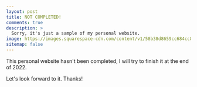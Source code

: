 ```yaml
---
layout: post
title: NOT COMPLETED!
comments: true
description: >
  Sorry, it's just a sample of my personal website.
image: https://images.squarespace-cdn.com/content/v1/58b38d8659cc684cc8867e42/1617038638577-QIVDEFFSRO0VNXHEYKWV/Should+you+apologize+after+an+accident%3F?format=2500w
sitemap: false
---
```



This personal website hasn't been completed, I will try to finish it at the end of 2022.

Let's look forward to it. Thanks!

